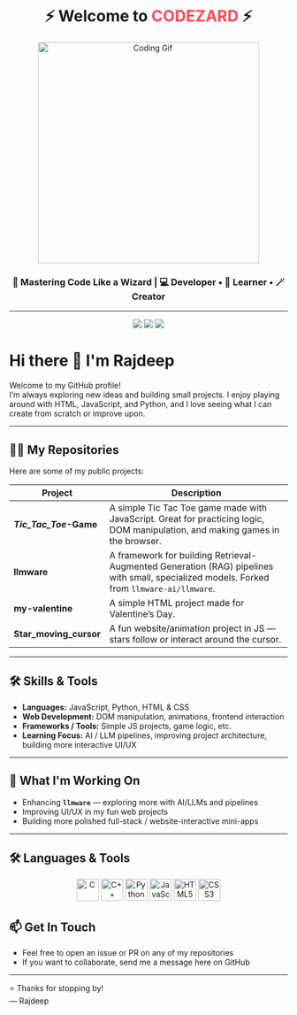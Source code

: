 <!-- Header with GIF -->
<!-- CODEZARD Profile Header -->
<h1 align="center">⚡ Welcome to <span style="color:#ff4757;">CODEZARD</span> ⚡</h1>

<p align="center">
  <img src="https://media.giphy.com/media/qgQUggAC3Pfv687qPC/giphy.gif" width="400" alt="Coding Gif">
</p>

<h3 align="center">🚀 Mastering Code Like a Wizard | 💻 Developer • 🌱 Learner • 🪄 Creator</h3>

---

<!-- Stylish Badges -->
<p align="center">
  <img src="https://img.shields.io/badge/CODEZARD-%F0%9F%92%BB-blueviolet?style=for-the-badge&logo=github" />
  <img src="https://img.shields.io/badge/Web%20Dev-%E2%9C%A8-green?style=for-the-badge&logo=javascript" />
  <img src="https://img.shields.io/badge/AI%20Explorer-%F0%9F%94%AE-orange?style=for-the-badge&logo=python" />
</p>



# Hi there 👋 I'm Rajdeep 
Welcome to my GitHub profile!  
I’m always exploring new ideas and building small projects. I enjoy playing around with HTML, JavaScript, and Python, and I love seeing what I can create from scratch or improve upon.

---

## 🧑‍💻 My Repositories

Here are some of my public projects:

| Project | Description |
|---|---|
| **_Tic_Tac_Toe_-Game** | A simple Tic Tac Toe game made with JavaScript. Great for practicing logic, DOM manipulation, and making games in the browser.|
| **llmware** | A framework for building Retrieval-Augmented Generation (RAG) pipelines with small, specialized models. Forked from `llmware-ai/llmware`. |
| **my-valentine** | A simple HTML project made for Valentine’s Day. |
| **Star_moving_cursor** | A fun website/animation project in JS — stars follow or interact around the cursor. |

---

## 🛠️ Skills & Tools

- **Languages:** JavaScript, Python, HTML & CSS  
- **Web Development:** DOM manipulation, animations, frontend interaction  
- **Frameworks / Tools:** Simple JS projects, game logic, etc.  
- **Learning Focus:** AI / LLM pipelines, improving project architecture, building more interactive UI/UX  

---

## 🎯 What I'm Working On

- Enhancing **`llmware`** — exploring more with AI/LLMs and pipelines  
- Improving UI/UX in my fun web projects  
- Building more polished full-stack / website-interactive mini-apps  

---
## 🛠️ Languages & Tools

<p align="center">
  <img src="https://cdn.jsdelivr.net/gh/devicons/devicon/icons/c/c-original.svg" alt="C" width="40" height="40"/>  
  <img src="https://cdn.jsdelivr.net/gh/devicons/devicon/icons/cplusplus/cplusplus-original.svg" alt="C++" width="40" height="40"/>  
  <img src="https://cdn.jsdelivr.net/gh/devicons/devicon/icons/python/python-original.svg" alt="Python" width="40" height="40"/>  
  <img src="https://cdn.jsdelivr.net/gh/devicons/devicon/icons/javascript/javascript-original.svg" alt="JavaScript" width="40" height="40"/>  
  <img src="https://cdn.jsdelivr.net/gh/devicons/devicon/icons/html5/html5-original.svg" alt="HTML5" width="40" height="40"/>  
  <img src="https://cdn.jsdelivr.net/gh/devicons/devicon/icons/css3/css3-original.svg" alt="CSS3" width="40" height="40"/>  
</p>


## 📫 Get In Touch

- Feel free to open an issue or PR on any of my repositories  
- If you want to collaborate, send me a message here on GitHub  

---

⭐️ Thanks for stopping by!  
— Rajdeep  

